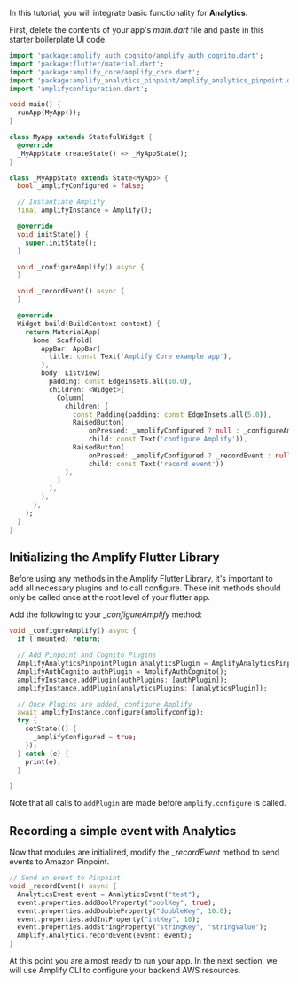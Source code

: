 In this tutorial, you will integrate basic functionality for **Analytics**.

First, delete the contents of your app's *main.dart* file and paste in this starter boilerplate UI code.   

```dart
import 'package:amplify_auth_cognito/amplify_auth_cognito.dart';
import 'package:flutter/material.dart';
import 'package:amplify_core/amplify_core.dart';
import 'package:amplify_analytics_pinpoint/amplify_analytics_pinpoint.dart';
import 'amplifyconfiguration.dart';

void main() {
  runApp(MyApp());
}

class MyApp extends StatefulWidget {
  @override
  _MyAppState createState() => _MyAppState();
}

class _MyAppState extends State<MyApp> {
  bool _amplifyConfigured = false;

  // Instantiate Amplify
  final amplifyInstance = Amplify();

  @override
  void initState() {
    super.initState();
  }

  void _configureAmplify() async {
  }

  void _recordEvent() async {
  }

  @override
  Widget build(BuildContext context) {
    return MaterialApp(
      home: Scaffold(
        appBar: AppBar(
          title: const Text('Amplify Core example app'),
        ),
        body: ListView(
          padding: const EdgeInsets.all(10.0),
          children: <Widget>[
            Column(
              children: [
                const Padding(padding: const EdgeInsets.all(5.0)),
                RaisedButton(
                    onPressed: _amplifyConfigured ? null : _configureAmplify,
                    child: const Text('configure Amplify')),
                RaisedButton(
                    onPressed: _amplifyConfigured ? _recordEvent : null,
                    child: const Text('record event'))
              ],
            )
          ],
        ),
      ),
    );
  }
}
```


## Initializing the Amplify Flutter Library 
Before using any methods in the Amplify Flutter Library, it's important to add all necessary plugins and to call configure.  These init methods should only be called once at the root level of your flutter app. 

Add the following to your *_configureAmplify* method:

```dart
void _configureAmplify() async {
  if (!mounted) return;

  // Add Pinpoint and Cognito Plugins
  AmplifyAnalyticsPinpointPlugin analyticsPlugin = AmplifyAnalyticsPinpointPlugin();
  AmplifyAuthCognito authPlugin = AmplifyAuthCognito();
  amplifyInstance.addPlugin(authPlugins: [authPlugin]);
  amplifyInstance.addPlugin(analyticsPlugins: [analyticsPlugin]);

  // Once Plugins are added, configure Amplify
  await amplifyInstance.configure(amplifyconfig);
  try {
    setState(() {
      _amplifyConfigured = true;
    });
  } catch (e) {
    print(e);
  }

}
```

Note that all calls to `addPlugin` are made before `amplify.configure` is called.

## Recording a simple event with Analytics 

Now that modules are initialized, modify the *_recordEvent* method to send events to Amazon Pinpoint. 

```dart
// Send an event to Pinpoint
void _recordEvent() async {
  AnalyticsEvent event = AnalyticsEvent("test");
  event.properties.addBoolProperty("boolKey", true);
  event.properties.addDoubleProperty("doubleKey", 10.0);
  event.properties.addIntProperty("intKey", 10);
  event.properties.addStringProperty("stringKey", "stringValue");
  Amplify.Analytics.recordEvent(event: event);
}
```

At this point you are almost ready to run your app.  In the next section, we will use Amplify CLI to configure your backend AWS resources.
